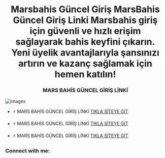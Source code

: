 <h1 align="center">Marsbahis Güncel Giriş MarsBahis Güncel Giriş Linki Marsbahis giriş için güvenli ve hızlı erişim sağlayarak bahis keyfini çıkarın. Yeni üyelik avantajlarıyla şansınızı artırın ve kazanç sağlamak için hemen katılın! </h1>
<h3 align="center">MARS BAHİS GÜNCEL GİRİŞ LİNKİ</h3>

![images](https://github.com/user-attachments/assets/31b27f1a-c1a4-4baf-8673-58c17d351055)

- ⚡ MARS BAHİS GÜNCEL GİRİŞ LİNKİ [TIKLA SİTEYE GİT](https://bfair.site/arl10)

- ⚡ MARS BAHİS GÜNCEL GİRİŞ LİNKİ [TIKLA SİTEYE GİT](https://bfair.site/arl10)

- ⚡ MARS BAHİS GÜNCEL GİRİŞ LİNKİ [TIKLA SİTEYE GİT](https://bfair.site/arl10)

<h3 align="left">Connect with me:</h3>
<p align="left">
</p>
